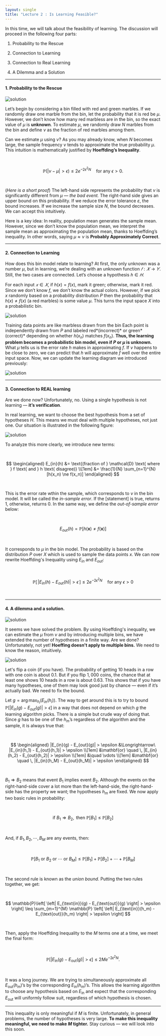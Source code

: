 ```yaml
---
layout: single
title: "Lecture 2 : Is Learning Feasible?"
---
```


In this time, we will talk about the feasibility of learning. The discussion will proceed in the following four parts: 

1. Probability to the Rescue

2. Connection to Learning

3. Connection to Real Learning

4. A Dilemma and a Solution

---

#### 1. Probability to the Rescue 

![solution](/assets/images/2_1.svg)

Let’s begin by considering a bin filled with red and green marbles. If we randomly draw one marble from the bin, let the probability that it is red be $μ$.
However, we don’t know how many red marbless are in the bin, so the exact value of $μ$ is **unknown**. To estimate $μ$, we randomly draw $N$ marbles from the bin and define $ν$ as the fraction of red marbles among them.


Can we estimate $μ$ using $ν$? As you may already know, when $N$ becomes large, the sample frequency $ν$ tends to approximate the true probability $μ$.
This intuition is mathematically justified by **Hoeffding’s Inequality**. 

<br>

$$
\mathbb{P}(|\nu - \mu| > \epsilon) \leq 2e^{-2\epsilon^2 N} \quad \text{for any } \epsilon > 0.
$$

<br>

(*Here is a short proof*) The left-hand side represents the probability that $ν$ is significantly different from $μ$ — *the bad event.* The right-hand side gives an upper bound on this probability. If we reduce the error tolerance $ε$, the bound increases. If we increase the sample size $N$, the bound decreases. We can accept this intuitively.


Here is a key idea: In reality, population mean generates the sample mean. However, since we don’t know the population mean, we interpret the sample mean as approximating the population mean, thanks to Hoeffding’s inequality. In other words, saying $μ ≈ ν$ is **Probably Approximately Correct**.


---

#### 2. Connection to Learning

How does this bin model relate to learning? At first, the only unknown was a number $μ$, but in learning, we’re dealing with an unknown function $𝑓 : 𝑋 → 𝑌$. Still, the two cases are connected. Let’s choose a hypothesis $ℎ ∈𝐻$. 

For each input $𝑥 ∈ 𝑋$, if $h(x)=f(x)$, mark it green; otherwise, mark it red. Since we don’t know $f$, we don’t know the actual colors. However, if we pick $x$ randomly based on a probability distribution $P$ then the probability that $h(x) \ne f(x)$ (a red marbles) is some value $μ$. This turns the input space $X$ into a probabilistic bin. 

![solution](/assets/images/2_2.svg)

Training data points are like marbless drawn from the bin
Each point is independently drawn from $P$ and labeled red*(incorrect)* or green*(correct)* depending on whether $h(x_n)$ matches $f(x_n)$. **Thus, the learning problem becomes a probabilistic bin model, even if $P$ or $μ$ is unknown.** What $\mu$ tells us is the error rate $h$ makes in approximating $f$. If $\nu$ happens to be close to zero, we can predict that $h$ will approximate $f$ well over the entire input space. Now, we can update the learning diagram we introduced previously:

![solution](/assets/images/2_3.svg) 

---

#### 3. Connection to REAL learning

Are we done now? Unfortunately, no. Using a single hypothesis is not learning — **it’s verification**.

In real learning, we want to choose the best hypothesis from a set of hypotheses $H$. This means we must deal with multiple hypotheses, not just one. Our situation is illustrated in the following figure: 

![solution](/assets/images/2_4.svg) 
  
To analyze this more clearly, we introduce new terms: 

<br>

$$
\begin{aligned}
E_{in}(h) 
&= \text{(fraction of } \mathcal{D} \text{ where } f \text{ and } h \text{ disagree)} \\[1em]
&= \frac{1}{N} \sum_{n=1}^{N} [h(x_n) \ne f(x_n)]
\end{aligned}
$$

<br>

This is the error rate wthin the sample, which corresponds to $ν$ in the bin model. It will be called the *in-sample error*. If the [statement] is true, returns $1$, otherwise, returns $0$. In the same way, we define the *out-of-sample error* below:

<br>

$$
E_{out}(h) = \mathbb{P}[h(\mathbf{x}) \ne f(\mathbf{x})]
$$

<br>

It corresponds to $μ$ in the bin model. The probability is based on the distribution *P* over *X* which is used to sample the data points *x*. We can now rewrite Hoeffding's Inequality using $E_{in}$ and $E_{out}$: 

<br>

$$
\mathbb{P}\left[\,|E_{in}(h) - E_{out}(h)| > \epsilon\,\right] \leq 2e^{-2\epsilon^2 N} \quad \text{for any } \epsilon > 0
$$

<br>

---

#### 4. A dilemma and a solution. 

![solution](/assets/images/2_5.svg) 

It seems we have solved the problem. By using Hoeffding's inequality, we can estimate the $μ$ from $ν$ and by introducing multiple bins, we have extended the number of hypotheses in a finite way. Are we done? Unfortunately, not yet! **Hoeffing doesn't apply to multiple bins.** We need to know the reason, intuitively. 

![solution](/assets/images/2_6.svg) 

Let's flip a coin (if you have). The probability of getting $10$ heads in a row with one coin is about $0.1%$. But if you flip $1,000$ coins, the chance that at least one shows $10$ heads in a row is about $0.63$. This shows that if you have many hypotheses, one of them may look good just by chance — even if it’s actually bad. We need to fix the bound. 

Let $g = \operatorname{arg\,max}_{h_i} \left( E_{in}(h_i) \right)$. The way to get around this is to try to bound 
$\mathbb{P}\left[ |E_{in}(g) - E_{out}(g)| > \epsilon \right]$ in a way that does not depend on which $g$ the learning algorithm picks. There is a simple but crude way of doing that. Since $g$ has to be one of the $h_m$’s regardless of the algorithm and the sample, it is always true that:

<br>

$$
\begin{aligned}
|E_{in}(g) - E_{out}(g)| > \epsilon &\Longrightarrow\ |E_{in}(h_1) - E_{out}(h_1)| > \epsilon \\[1em]
&\mathbf{or} \quad \, |E_{in}(h_2) - E_{out}(h_2)| > \epsilon \\[1em]
&\quad \vdots \\[1em]
&\mathbf{or} \quad \, |E_{in}(h_M) - E_{out}(h_M)| > \epsilon
\end{aligned}
$$

<br>

$B_1 \Rightarrow B_2$ means that event $B_1$ implies event $B_2$. Although the events on the right-hand-side cover a lot more than the left-hand-side, the right-hand-side has the property we want; the hypotheses $h_m$ are fixed. We now apply two basic rules in probability: 

<br>

$$
\text{if } B_1 \Rightarrow B_2, \text{ then } \mathbb{P}[B_1] \leq \mathbb{P}[B_2]
$$

<br>

And, if $B_1, B_2, \cdots, B_M$ are any events, then:

<br>

$$
\mathbb{P}[B_1 \text{ or } B_2 \text{ or } \cdots \text{ or } B_M] \leq \mathbb{P}[B_1] + \mathbb{P}[B_2] + \cdots + \mathbb{P}[B_M]
$$

<br>

The second rule is known as the *union bound*. Putting the two rules together, we get: 

<br>

$$
\mathbb{P}\left[ \left| E_{\text{in}}(g) - E_{\text{out}}(g) \right| > \epsilon \right]
\leq
\sum_{m=1}^{M} \mathbb{P} \left[ \left| E_{\text{in}}(h_m) - E_{\text{out}}(h_m) \right| > \epsilon \right]
$$

<br>

Then, apply the Hoeffding Inequality to the *M* terms one at a time, we meet the final form: 

<br>

$$
\mathbb{P}\left[ \left| E_{\text{in}}(g) - E_{\text{out}}(g) \right| > \epsilon \right] \leq 2M e^{-2\epsilon^2 N}.
$$

<br>

It was a long journey. We are trying to simultaneously approximate all $E_{\text{out}}(h_m)$’s by the corresponding $E_{\text{in}}(h_m)$’s. This allows the learning algorithm to choose any hypothesis based on $E_{\text{in}}$ and expect that the corresponding $E_{\text{out}}$ will uniformly follow suit, regardless of which hypothesis is chosen.  

---

This inequality is only meaningful if $M$ is finite. Unfortunately, in general problems, the number of hypotheses is very large. **To make this inequality meaningful, we need to make $M$ tighter.** Stay curious — we will look into this soon.


